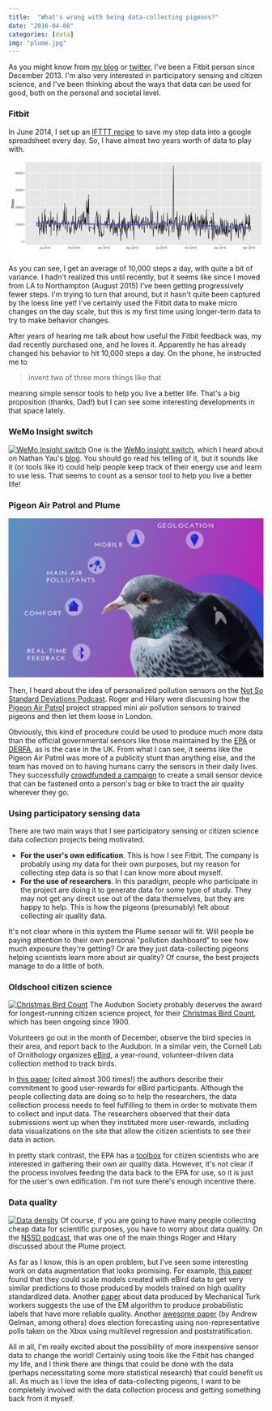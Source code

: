 ```yaml
---
title:  "What's wrong with being data-collecting pigeons?" 
date: "2016-04-08"
categories: [data]
img: "plume.jpg"
---
```



As you might know from [my blog](http://www.science.smith.edu/~amcnamara/blog/visualization/2015/01/14/FitbitColors.html) or [twitter](https://twitter.com/minebocek/status/484751171374948353), I've been a Fitbit person since December 2013. I'm also very interested in participatory sensing and citizen science, and I've been thinking about the ways that data can be used for good, both on the personal and societal level. 


### Fitbit

In June 2014, I set up an [IFTTT recipe](https://ifttt.com/recipes/173925-document-your-daily-activity-in-a-google-spreadsheet) to save my step data into a google spreadsheet every day. So, I have almost two years worth of data to play with. 

![My step habits](steps.jpeg)

As you can see, I get an average of 10,000 steps a day, with quite a bit of variance. I hadn't realized this until recently, but it seems like since I moved from LA to Northampton (August 2015) I've been getting progressively fewer steps. I'm trying to turn that around, but it hasn't quite been captured by the loess line yet! I've certainly used the Fitbit data to make micro changes on the day scale, but this is my first time using longer-term data to try to make behavior changes. 


After years of hearing me talk about how useful the Fitbit feedback was, my dad recently purchased one, and he loves it. Apparently he has already changed his behavior to hit 10,000 steps a day. On the phone, he instructed me to 
> invent two of three more things like that

meaning simple sensor tools to help you live a better life. That's a big proposition (thanks, Dad!) but I can see some interesting developments in that space lately. 

### WeMo Insight switch
<a class="thumb" href="http://www.amazon.com/gp/product/B00EOEDJ9W/ref=as_li_tl?ie=UTF8&camp=1789&creative=9325&creativeASIN=B00EOEDJ9W&linkCode=as2&tag=flowingdata-20&linkId=PXV4IU5GIASZOPRZ"><img src="{{ site.baseurl }}/img/wemo.jpg" class="img-responsive" alt="WeMo Insight switch"></a>
One is the [WeMo insight switch](http://www.amazon.com/gp/product/B00EOEDJ9W/ref=as_li_tl?ie=UTF8&camp=1789&creative=9325&creativeASIN=B00EOEDJ9W&linkCode=as2&tag=flowingdata-20&linkId=PXV4IU5GIASZOPRZ), which I heard about on Nathan Yau's [blog](http://flowingdata.com/2016/04/04/a-week-with-the-wemo-insight-switch/). You should go read his telling of it, but it sounds like it (or tools like it) could help people keep track of their energy use and learn to use less. That seems to count as a sensor tool to help you live a better life! 




### Pigeon Air Patrol and Plume
![Pigeon Air Patrol](plume.jpg)

Then, I heard about the idea of personalized pollution sensors on the [Not So Standard Deviations Podcast](https://www.patreon.com/NSSDeviations). Roger and Hilary were discussing how the [Pigeon Air Patrol](http://www.pigeonairpatrol.com/) project strapped mini air pollution sensors to trained pigeons and then let them loose in London. 


Obviously, this kind of procedure could be used to produce much more data than the official governmental sensors like those maintained by the [EPA](https://www3.epa.gov/airquality/montring.html) or [DERFA](https://uk-air.defra.gov.uk/), as is the case in the UK. From what I can see, it seems like the Pigeon Air Patrol was more of a publicity stunt than anything else, and the team has moved on to having humans carry the sensors in their daily lives. They successfully [crowdfunded a campaign](http://www.crowdfunder.co.uk/crowdsource-air-pollution-in-london) to create a small sensor device that can be fastened onto a person's bag or bike to tract the air quality wherever they go. 




### Using participatory sensing data
There are two main ways that I see participatory sensing or citizen science data collection projects being motivated. 

* **For the user's own edification**. This is how I see Fitbit. The company is probably using my data for their own purposes, but my reason for collecting step data is so that I can know more about myself. 
* **For the use of researchers**. In this paradigm, people who participate in the project are doing it to generate data for some type of study. They may not get any direct use out of the data themselves, but they are happy to help. This is how the pigeons (presumably) felt about collecting air quality data. 

It's not clear where in this system the Plume sensor will fit. Will people be paying attention to their own personal "pollution dashboard" to see how much exposure they're getting? Or are they just data-collecting pigeons helping scientists learn more about air quality? Of course, the best projects manage to do a little of both. 


### Oldschool citizen science
<a class="thumb" href="http://www.tbo.com/pasco-county/birders-flock-to-annual-christmas-count-20141228/"><img src="{{ site.baseurl }}/img/audubon.jpg" class="img-responsive" alt="Christmas Bird Count"></a>
The Audubon Society probably deserves the award for longest-running citizen science project, for their [Christmas Bird Count](https://www.audubon.org/conservation/science/christmas-bird-count), which has been ongoing since 1900. 


Volunteers go out in the month of December, observe the bird species in their area, and report back to the Audubon. In a similar vein, the Cornell Lab of Ornithology organizes [eBird](http://ebird.org/content/ebird/), a year-round, volunteer-driven data collection method to track birds. 

In [this paper](http://www.sciencedirect.com/science/article/pii/S000632070900216X) (cited almost 300 times!) the authors describe their commitment to good user-rewards for eBird participants. Although the people collecting data are doing so to help the researchers, the data collection process needs to feel fulfilling to them in order to motivate them to collect and input data. The researchers observed that their data submissions went up when they instituted more user-rewards, including data visualizations on the site that allow the citizen scientists to see their data in action. 

In pretty stark contrast, the EPA has a [toolbox](https://www.epa.gov/air-research/air-sensor-toolbox-citizen-scientists-resources) for citizen scientists who are interested in gathering their own air quality data. However, it's not clear if the process involves feeding the data back to the EPA for use, so it is just for the user's own edification. I'm not sure there's enough incentive there. 


### Data quality
<a class="thumb" href="http://onlinelibrary.wiley.com/doi/10.1111/j.2041-210X.2010.00035.x/abstract"><img src="{{ site.baseurl }}/img/MunCarFin2010" class="img-responsive" alt="Data density"></a>
Of course, if you are going to have many people collecting cheap data for scientific purposes, you have to worry about data quality. On the [NSSD podcast](https://www.patreon.com/NSSDeviations), that was one of the main things Roger and Hilary discussed about the Plume project. 

As far as I know, this is an open problem, but I've seen some interesting work on data augmentation that looks promising. For example, [this paper](http://onlinelibrary.wiley.com/doi/10.1111/j.2041-210X.2010.00035.x/abstract) found that they could scale models created with eBird data to get very similar predictions to those produced by models trained on high quality standardized data. Another [paper](http://misrc.csom.umn.edu/workshops/2012/fall/Ipeirotis.pdf) about data produced by Mechanical Turk workers suggests the use of the EM algorithm to produce probabilistic labels that have more reliable quality. Another [awesome paper](http://www.stat.columbia.edu/~gelman/research/published/forecasting-with-nonrepresentative-polls.pdf) (by Andrew Gelman, among others) does election forecasting using non-representative polls taken on the Xbox using multilevel regression and poststratification.  


All in all, I'm really excited about the possibility of more inexpensive sensor data to change the world! Certainly using tools like the Fitbit has changed my life, and I think there are things that could be done with the data (perhaps necessitating some more statistical research) that could benefit us all. As much as I love the idea of data-collecting pigeons, I want to be completely involved with the data collection process and getting something back from it myself. 

